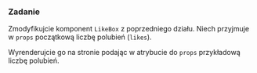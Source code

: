 ### Zadanie

Zmodyfikujcie komponent `LikeBox` z poprzedniego działu. Niech przyjmuje w `props` początkową liczbę polubień (`likes`). 

Wyrenderujcie go na stronie podając w atrybucie do `props` przykładową liczbę polubień.